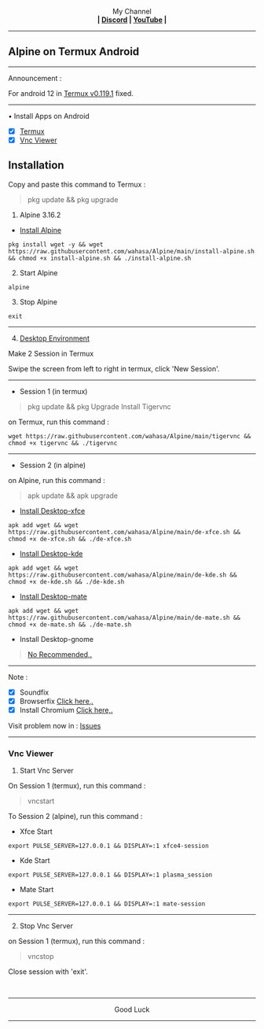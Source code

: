 
<p align="center">My Channel</br><b>
| <a href="https://discord.gg/GCehyym">Discord</a> | <a href="https://youtube.com/channel/UC3sLb7eZCu72iv3G1yUhUHQ">YouTube</a> |</b></p>

---
## Alpine on Termux Android

---
Announcement :

For android 12 in [Termux v0.119.1](https://apkcombo.com/termux/com.termux/) fixed.

---
• Install Apps on Android
- [x] [Termux](https://github.com/termux/termux-app/releases)
- [x] [Vnc Viewer](https://play.google.com/store/apps/details?id=com.realvnc.viewer.android)

## Installation

Copy and paste this command to Termux :
> pkg update && pkg upgrade

1. Alpine 3.16.2
* [Install Alpine](https://youtu.be/UgHDIcmDQTQ)
```
pkg install wget -y && wget https://raw.githubusercontent.com/wahasa/Alpine/main/install-alpine.sh && chmod +x install-alpine.sh && ./install-alpine.sh
```

2. Start Alpine
```
alpine
```

3. Stop Alpine
```
exit
```

---
4. [Desktop Environment](https://github.com/wahasa/Alpine/issues/2)

Make 2 Session in Termux

Swipe the screen from left to right in termux, click 'New Session'.

---
* Session 1 (in termux)
> pkg update && pkg Upgrade
Install Tigervnc

on Termux, run this command :
```
wget https://raw.githubusercontent.com/wahasa/Alpine/main/tigervnc && chmod +x tigervnc && ./tigervnc
```

---
* Session 2 (in alpine)

on Alpine, run this command :
> apk update && apk upgrade

- [Install Desktop-xfce](https://youtu.be/KjrNB2WG6l8)
```
apk add wget && wget https://raw.githubusercontent.com/wahasa/Alpine/main/de-xfce.sh && chmod +x de-xfce.sh && ./de-xfce.sh
```

- [Install Desktop-kde](https://youtu.be/MLa_uA3CIgE)
```
apk add wget && wget https://raw.githubusercontent.com/wahasa/Alpine/main/de-kde.sh && chmod +x de-kde.sh && ./de-kde.sh
```

- [Install Desktop-mate](https://youtu.be/1-FIP9eerfU)
```
apk add wget && wget https://raw.githubusercontent.com/wahasa/Alpine/main/de-mate.sh && chmod +x de-mate.sh && ./de-mate.sh
```

- Install Desktop-gnome

> [No Recommended,.](https://github.com/wahasa/Alpine/issues/2#issuecomment-1288363957)

---
Note :
- [x] Soundfix
- [x] Browserfix [Click here,.](https://github.com/wahasa/Alpine/issues/1#issuecomment-1283386128)
- [x] Install Chromium [Click here,.](https://github.com/wahasa/Alpine/issues/1#issuecomment-1288258119)

Visit problem now in : [Issues](https://github.com/wahasa/Alpine/issues)

---
### Vnc Viewer 
1. Start Vnc Server

On Session 1 (termux), run this command :

> vncstart

To Session 2 (alpine), run this command :

- Xfce Start
```
export PULSE_SERVER=127.0.0.1 && DISPLAY=:1 xfce4-session
```

- Kde Start
```
export PULSE_SERVER=127.0.0.1 && DISPLAY=:1 plasma_session
```

- Mate Start
```
export PULSE_SERVER=127.0.0.1 && DISPLAY=:1 mate-session
```

---
2. Stop Vnc Server

on Session 1 (termux), run this command :

> vncstop

Close session with 'exit'.

</br>

---
<p align="center">Good Luck</p>

---
